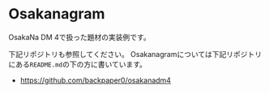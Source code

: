 # Osakanagram

OsakaNa DM 4で扱った題材の実装例です。

下記リポジトリも参照してください。
Osakanagramについては下記リポジトリにある`README.md`の下の方に書いています。

- https://github.com/backpaper0/osakanadm4

